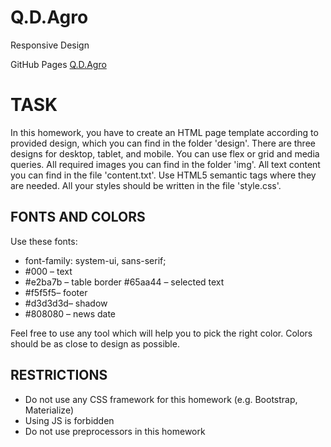 # Q.D.Agro
<p>Responsive Design</p>
<p>GitHub Pages <a href="">Q.D.Agro</a></p>


<h1>TASK</h1>
<p>In this homework, you have to create an HTML page template according to provided design, which you
can find in the folder 'design'. There are three designs for desktop, tablet, and mobile. You can use flex
or grid and media queries. All required images you can find in the folder 'img'. All text content you can
find in the file 'content.txt'. Use HTML5 semantic tags where they are needed. All your styles should be
written in the file 'style.css'.</p>

<h2>FONTS AND COLORS</h2>
<p>Use these fonts:</p>
<ul>
    <li>font-family: system-ui, sans-serif;</li>
    <li>#000 – text</li>
    <li>#e2ba7b – table border #65aa44 – selected text</li>
    <li> #f5f5f5– footer</li>
    <li> #d3d3d3d– shadow</li>
    <li>#808080 – news date</li>
</ul>
<p>Feel free to use any tool which will help you to pick the right color. Colors should be as close to design as possible.</p>

<h2>RESTRICTIONS</h2>
<ul>
    <li>Do not use any CSS framework for this homework (e.g. Bootstrap, Materialize)</li>
    <li>Using JS is forbidden</li>
    <li>Do not use preprocessors in this homework</li>
</ul>